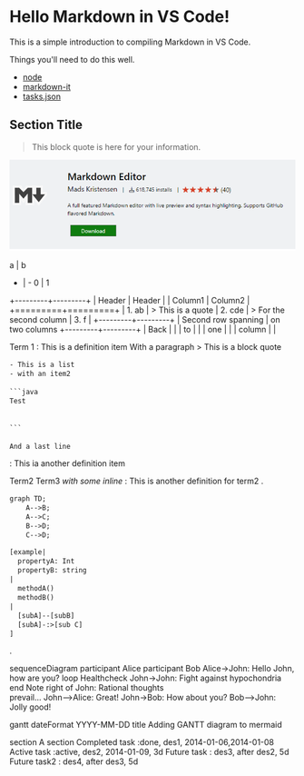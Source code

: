 ﻿# Hello Markdown in VS Code!

This is a simple introduction to compiling Markdown in VS Code.

Things you'll need to do this well.

* [node](https://nodejs.org)
* [markdown-it](https://www.npmjs.com/package/markdown-it)
* [tasks.json](/docs/editor/tasks)

## Section Title

> This block quote is here for your information.

![Image](Images/Image.png)

a | b
- | -
0 | 1


+---------+---------+
| Header  | Header  |
| Column1 | Column2 |
+=========+=========+
| 1. ab   | > This is a quote
| 2. cde  | > For the second column 
| 3. f    |
+---------+---------+
| Second row spanning
| on two columns
+---------+---------+
| Back    |         |
| to      |         |
| one     |         |
| column  |         | 

Term 1
:   This is a definition item
    With a paragraph
    > This is a block quote

    - This is a list
    - with an item2

    ```java
    Test


    ```

    And a last line
:   This ia another definition item

Term2
Term3 *with some inline*
:   This is another definition for term2
.

```mermaid
graph TD;
    A-->B;
    A-->C;
    B-->D;
    C-->D;
```

```nomnoml
[example|
  propertyA: Int
  propertyB: string
|
  methodA()
  methodB()
|
  [subA]--[subB]
  [subA]-:>[sub C]
]
```
.

sequenceDiagram
    participant Alice
    participant Bob
    Alice->John: Hello John, how are you?
    loop Healthcheck
        John->John: Fight against hypochondria
    end
    Note right of John: Rational thoughts <br/>prevail...
    John-->Alice: Great!
    John->Bob: How about you?
    Bob-->John: Jolly good!


gantt
dateFormat  YYYY-MM-DD
title Adding GANTT diagram to mermaid

section A section
Completed task            :done,    des1, 2014-01-06,2014-01-08
Active task               :active,  des2, 2014-01-09, 3d
Future task               :         des3, after des2, 5d
Future task2               :         des4, after des3, 5d